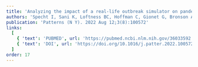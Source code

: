 ```yaml
---
title: 'Analyzing the impact of a real-life outbreak simulator on pandemic mitigation: An epidemiological modeling study'
authors: 'Specht I, Sani K, Loftness BC, Hoffman C, Gionet G, Bronson A, Marshall J, Decker C, Bailey L, Siyanbade T, Kemball M, Pickett BE, Hanage WP, Brown T, Sabeti PC, Colubri A'
publication: 'Patterns (N Y). 2022 Aug 12;3(8):100572'
links:
  [
    { 'text': 'PUBMED', url: 'https://pubmed.ncbi.nlm.nih.gov/36033592'},
    { 'text': 'DOI', url: 'https://doi.org/10.1016/j.patter.2022.100572'},
  ]
order: 17
---
```

